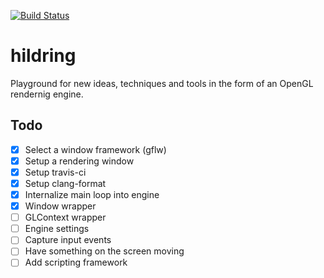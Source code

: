 [![Build Status](https://travis-ci.org/henningerlandsen/hildring.svg?branch=master)](https://travis-ci.org/henningerlandsen/hildring)

# hildring
Playground for new ideas, techniques and tools in the form of an OpenGL rendernig engine.

## Todo
- [x] Select a window framework (gflw)
- [x] Setup a rendering window
- [x] Setup travis-ci
- [x] Setup clang-format
- [x] Internalize main loop into engine
- [x] Window wrapper
- [ ] GLContext wrapper
- [ ] Engine settings
- [ ] Capture input events
- [ ] Have something on the screen moving
- [ ] Add scripting framework
